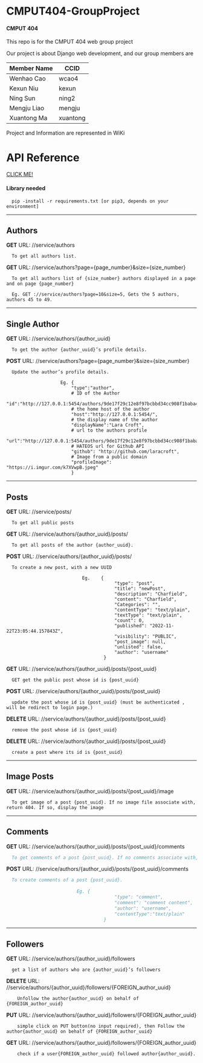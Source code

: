 # CMPUT404-GroupProject

#### CMPUT 404

This repo is for the CMPUT 404 web group project

Our project is about Django web development, and our group members are

| Member Name | CCID   |
| ----------- | ------ |
| Wenhao Cao  | wcao4  |
| Kexun Niu   | kexun  |
| Ning Sun    | ning2  |
| Mengju Liao | mengju |
| Xuantong Ma         | xuantong    |

Project and Information are represented in WiKi


# API Reference

[CLICK ME!](https://fallsocialuahank.herokuapp.com/swagger/)

#### Library needed

```
  pip -install -r requirements.txt [or pip3, depends on your environment]
```

<hr>

## Authors

**GET** URL: //service/authors
```authors
  To get all authors list.
```

**GET** URL: //service/authors?page={page_number}&size={size_number}
```
  To get all authors list of {size_number} authors displayed in a page and on page {page_number}

  Eg. GET ://service/authors?page=10&size=5, Gets the 5 authors, authors 45 to 49.
```

<hr>

## Single Author

**GET** URL: //service/authors/{author_uuid}
```author
  To get the author {author_uuid}’s profile details.
```

**POST** URL: //service/authors?page={page_number}&size={size_number}
```
  Update the author’s profile details.

                    Eg. {
                        "type":"author",
                        # ID of the Author
                        "id":"http://127.0.0.1:5454/authors/9de17f29c12e8f97bcbbd34cc908f1baba40658e",
                        # the home host of the author
                        "host":"http://127.0.0.1:5454/",
                        # the display name of the author
                        "displayName":"Lara Croft",
                        # url to the authors profile
                        "url":"http://127.0.0.1:5454/authors/9de17f29c12e8f97bcbbd34cc908f1baba40658e",
                        # HATEOS url for Github API
                        "github": "http://github.com/laracroft",
                        # Image from a public domain
                        "profileImage": "https://i.imgur.com/k7XVwpB.jpeg"
                        }

```

<hr>

## Posts

**GET** URL: //service/posts/
```posts
  To get all public posts
```

**GET** URL: //service/authors/{author_uuid}/posts/
```posts
  To get all posts of the author {author_uuid}.
```

**POST** URL: //service/authors/{author_uuid}/posts/
```
  To create a new post, with a new UUID

                            Eg.    {
                                        "type": "post",
                                        "title": "newPost",
                                        "description": "Charfield",
                                        "content": "Charfield",
                                        "Categories": "",
                                        "contentType": "text/plain",
                                        "textType": "text/plain",
                                        "count": 0,
                                        "published": "2022-11-22T23:05:44.157843Z",
                                        "visibility": "PUBLIC",
                                        "post_image": null,
                                        "unlisted": false,
                                        "author": "username"
                                    }

```

**GET** URL: //service/authors/{author_uuid}/posts/{post_uuid}
```posts
  GET get the public post whose id is {post_uuid}
```

**POST** URL: //service/authors/{author_uuid}/posts/{post_uuid}
```posts
  update the post whose id is {post_uuid} (must be authenticated , will be redirect to login page.)
```

**DELETE** URL: //service/authors/{author_uuid}/posts/{post_uuid}
```posts
  remove the post whose id is {post_uuid}
```

**DELETE** URL: //service/authors/{author_uuid}/posts/{post_uuid}
```posts
  create a post where its id is {post_uuid}
```

<hr>

## Image Posts

**GET** URL: //service/authors/{author_uuid}/posts/{post_uuid}/image
```image_posts
  To get image of a post {post_uuid}. If no image file associate with, return 404. If so, display the image
```


<hr>

## Comments

**GET** URL: //service/authors/{author_uuid}/posts/{post_uuid}/comments
```comments
  To get comments of a post {post_uuid}. If no comments associate with, return 404.
```

**POST** URL: //service/authors/{author_uuid}/posts/{post_uuid}/comments
```comments
  To create comments of a post {post_uuid}.
  
                          Eg. {
                                        "type": "comment",
                                        "comment": "comment content",
                                        "author": "username",
                                        "contentType":"text/plain"
                                    }
```

<hr>

## Followers

**GET** URL: //service/authors/{author_uuid}/followers
```followers
  get a list of authors who are {author_uuid}’s followers
```

**DELETE** URL: //service/authors/{author_uuid}/followers/{FOREIGN_author_uuid}
```followers
    Unfollow the author{author_uuid} on behalf of {FOREIGN_author_uuid}
```

**PUT** URL: //service/authors/{author_uuid}/followers/{FOREIGN_author_uuid}
```followers
    simple click on PUT button(no input required), then Follow the author{author_uuid} on behalf of {FOREIGN_author_uuid}
```

**GET** URL: //service/authors/{author_uuid}/followers/{FOREIGN_author_uuid}
```followers
    check if a user{FOREIGN_author_uuid} followed author{author_uuid}.
```
